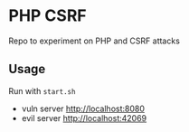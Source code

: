 # PHP CSRF
Repo to experiment on PHP and CSRF attacks

## Usage
Run with `start.sh`
- vuln server [http://localhost:8080](http://localhost:8080)
- evil server [http://localhost:42069](http://localhost:42069)
